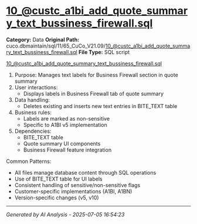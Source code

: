 # 10_@custc_a1bi_add_quote_summary_text_bussiness_firewall.sql

**Category:** Data
**Original Path:** cuco.dbmaintain/sql/11/65_CuCo_V21.09/10_@custc_a1bi_add_quote_summary_text_bussiness_firewall.sql
**File Type:** SQL script

10_@custc_a1bi_add_quote_summary_text_bussiness_firewall.sql
1. Purpose: Manages text labels for Business Firewall section in quote summary
2. User interactions:
   - Displays labels in Business Firewall tab of quote summary
3. Data handling:
   - Deletes existing and inserts new text entries in BITE_TEXT table
4. Business rules:
   - Labels are marked as non-sensitive
   - Specific to A1BI v5 implementation
5. Dependencies:
   - BITE_TEXT table
   - Quote summary UI components
   - Business Firewall feature integration

Common Patterns:
- All files manage database content through SQL operations
- Use of BITE_TEXT table for UI labels
- Consistent handling of sensitive/non-sensitive flags
- Customer-specific implementations (A1BI, A1BN)
- Version-specific changes (v5, v10)

---
*Generated by AI Analysis - 2025-07-05 16:54:23*
